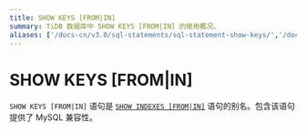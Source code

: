 ```yaml
---
title: SHOW KEYS [FROM|IN]
summary: TiDB 数据库中 SHOW KEYS [FROM|IN] 的使用概况。
aliases: ['/docs-cn/v3.0/sql-statements/sql-statement-show-keys/','/docs-cn/v3.0/reference/sql/statements/show-keys/']
---
```


# SHOW KEYS [FROM|IN]

`SHOW KEYS [FROM|IN]` 语句是 [`SHOW INDEXES [FROM|IN]`](/sql-statements/sql-statement-show-indexes.md) 语句的别名。包含该语句提供了 MySQL 兼容性。
